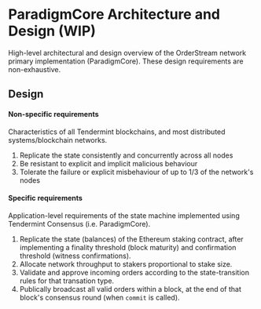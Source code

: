 # ParadigmCore Architecture and Design (WIP)
High-level architectural and design overview of the OrderStream network primary implementation (ParadigmCore). These design requirements are non-exhaustive.

## Design
#### Non-specific requirements
Characteristics of all Tendermint blockchains, and most distributed systems/blockchain networks.

1. Replicate the state consistently and concurrently across all nodes
2. Be resistant to explicit and implicit malicious behaviour
3. Tolerate the failure or explicit misbehaviour of up to 1/3 of the network's nodes

#### Specific requirements
Application-level requirements of the state machine implemented using Tendermint Consensus (i.e. ParadigmCore).

1. Replicate the state (balances) of the Ethereum staking contract, after implementing a finality threshold (block maturity) and confirmation threshold (witness confirmations).
2. Allocate network throughput to stakers proportional to stake size.
3. Validate and approve incoming orders according to the state-transition rules for that transation type.
4. Publically broadcast all valid orders within a block, at the end of that block's consensus round (when `commit` is called).